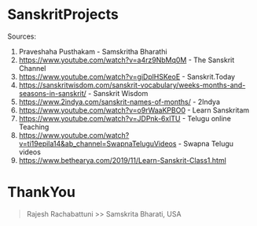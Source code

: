 # SanskritProjects
Sources: 
1. Praveshaha Pusthakam - Samskritha Bharathi
2. https://www.youtube.com/watch?v=a4rz9NbMq0M - The Sanskrit Channel 
3. https://www.youtube.com/watch?v=giDplHSKeoE - Sanskrit.Today
4. https://sanskritwisdom.com/sanskrit-vocabulary/weeks-months-and-seasons-in-sanskrit/ - Sanskrit Wisdom
5. https://www.2indya.com/sanskrit-names-of-months/ - 2Indya
6. https://www.youtube.com/watch?v=o9rWaaKPBO0 - Learn Sanskritam
7. https://www.youtube.com/watch?v=JDPnk-6xlTU - Telugu online Teaching
8. https://www.youtube.com/watch?v=ti19epila14&ab_channel=SwapnaTeluguVideos - Swapna Telugu videos
10. https://www.bethearya.com/2019/11/Learn-Sanskrit-Class1.html

# ThankYou
> Rajesh Rachabattuni
    >> Samskrita Bharati, USA
